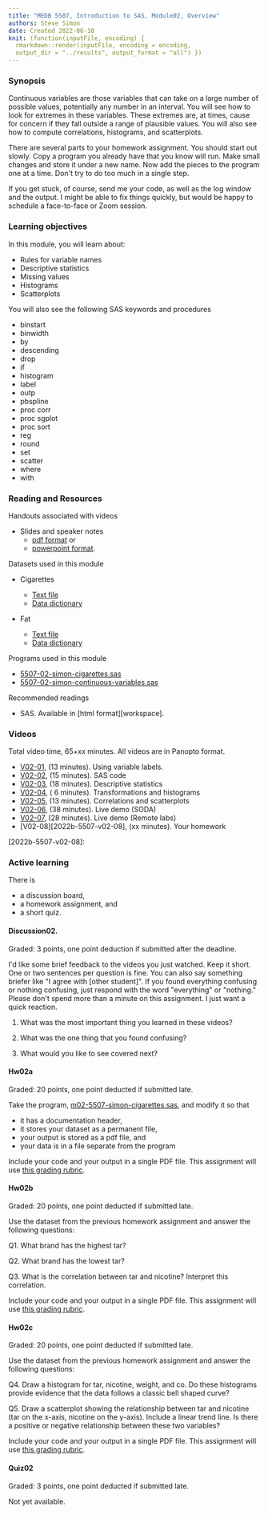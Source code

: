 ```yaml
---
title: "MEDB 5507, Introduction to SAS, Module02, Overview"
authors: Steve Simon
date: Created 2022-06-10
knit: (function(inputFile, encoding) {
  rmarkdown::render(inputFile, encoding = encoding,
  output_dir = "../results", output_format = "all") }) 
---
```


### Synopsis

Continuous variables are those variables that can take on a large number of possible values, potentially any number in an interval. You will see how to look for extremes in these variables. These extremes are, at times, cause for concern if they fall outside a range of plausible values. You will also see how to compute correlations, histograms, and scatterplots.

There are several parts to your homework assignment. You should start out slowly. Copy a program you already have that you know will run. Make small changes and store it under a new name. Now add the pieces to the program one at a time. Don't try to do too much in a single step.

If you get stuck, of course, send me your code, as well as the log window and the output. I might be able to fix things quickly, but would be happy to schedule a face-to-face or Zoom session.

### Learning objectives

In this module, you will learn  about:

+ Rules for variable names
+ Descriptive statistics
+ Missing values
+ Histograms
+ Scatterplots

You will also see the following SAS keywords and procedures

+ binstart
+ binwidth
+ by
+ descending
+ drop
+ if
+ histogram
+ label
+ outp
+ pbspline
+ proc corr
+ proc sgplot
+ proc sort
+ reg
+ round
+ set
+ scatter
+ where
+ with


### Reading and Resources

Handouts associated with videos

+ Slides and speaker notes
  + [pdf format][v02-pdf] or
  + [powerpoint format][v02-pptx].

[v02-pdf]: https://github.com/pmean/introduction-to-sas/blob/master/results/5507-02-simon-slides-and-speaker-notes.pdf

[v02-pptx]: https://github.com/pmean/introduction-to-SAS/blob/master/results/5507-02-simon-slides-and-speaker-notes.pptx



Datasets used in this module

+ Cigarettes
  + [Text file][git1]
  + [Data dictionary][git2]

+ Fat
  + [Text file][git3]
  + [Data dictionary][git4]
  
[git1]: https://github.com/pmean/introduction-to-SAS/blob/master/data/cigarettes.txt
[git2]: https://github.com/pmean/introduction-to-sql/blob/master/data/cigarettes-data-dictionary.txt
[git3]: https://github.com/pmean/introduction-to-SAS/blob/master/data/fat.txt
[git4]: https://github.com/pmean/classes/blob/master/introduction-to-r/data/fat-data-dictionary.yaml

Programs used in this module

+ [5507-02-simon-cigarettes.sas][git5]
+ [5507-02-simon-continuous-variables.sas][git6]

[git5]: https://github.com/pmean/introduction-to-SAS/blob/master/src/5507-02-simon-cigarettes.sas
[git6]: https://github.com/pmean/introduction-to-SAS/blob/master/src/5507-02-simon-continuous-variables.sas

Recommended readings

+ SAS. Available in [html format][workspace].

### Videos

Total video time, 65+xx minutes. All videos are in Panopto format.

+ [V02-01][2022b-5507-v02-01], (13 minutes). Using variable labels.
+ [V02-02][2022b-5507-v02-02], (15 minutes). SAS code
+ [V02-03][2022b-5507-v02-03], (18 minutes). Descriptive statistics
+ [V02-04][2022b-5507-v02-04], ( 6 minutes). Transformations and histograms
+ [V02-05][2022b-5507-v02-05], (13 minutes). Correlations and scatterplots
+ [V02-06][2022b-5507-v02-06], (38 minutes). Live demo (SODA)
+ [V02-07][2022b-5507-v02-07], (28 minutes). Live demo (Remote labs)
+ [V02-08][2022b-5507-v02-08], (xx minutes). Your homework

[2022b-5507-v02-01]: https://umsystem.hosted.panopto.com/Panopto/Pages/Viewer.aspx?id=1f8f548c-da23-4f2d-a3f0-aeb701624038
[2022b-5507-v02-02]: https://umsystem.hosted.panopto.com/Panopto/Pages/Viewer.aspx?id=f7a9c5e2-cdc5-4734-8191-aeb70165daf6
[2022b-5507-v02-03]: https://umsystem.hosted.panopto.com/Panopto/Pages/Viewer.aspx?id=dc8e3faf-b8e1-4ffa-8f7f-aeb7016a4dad
[2022b-5507-v02-04]: https://umsystem.hosted.panopto.com/Panopto/Pages/Viewer.aspx?id=e601c3dd-43f9-451f-8a14-aeb7016f6c33
[2022b-5507-v02-05]: https://umsystem.hosted.panopto.com/Panopto/Pages/Viewer.aspx?id=1b7d8391-997d-46c5-be89-aeb7017120f9
[2022b-5507-v02-06]: https://umsystem.hosted.panopto.com/Panopto/Pages/Viewer.aspx?id=2dbefe95-c028-42c2-aeec-aeb80110b12b
[2022b-5507-v02-07]: https://umsystem.hosted.panopto.com/Panopto/Pages/Viewer.aspx?id=34aa6a30-2363-41ff-9e35-aeba0183ffd5
[2022b-5507-v02-08]: 

### Active learning

There is

+ a discussion board,
+ a homework assignment, and
+ a short quiz.

#### Discussion02. 

Graded: 3 points, one point deduction if submitted after the deadline.

I'd like some brief feedback to the videos you just watched. Keep it short. One or two sentences per question is fine. You can also say something briefer like "I agree with [other student]". If you found everything confusing or nothing confusing, just respond with the word "everything" or "nothing." Please don't spend more than a minute on this assignment. I just want a quick reaction.

1. What was the most important thing you learned in these videos?

2. What was the one thing that you found confusing?

3. What would you like to see covered next?

#### Hw02a

Graded: 20 points, one point deducted if submitted late.

Take the program, [m02-5507-simon-cigarettes.sas][git1], and modify it so that

+ it has a documentation header,
+ it stores your dataset as a permanent file,
+ your output is stored as a pdf file, and
+ your data is in a file separate from the program

Include your code and your output in a single PDF file. This assignment will use [this grading rubric][git2].

#### Hw02b

Graded: 20 points, one point deducted if submitted late.

Use the dataset from the previous homework assignment and answer the following questions:

Q1. What brand has the highest tar?

Q2. What brand has the lowest tar?

Q3. What is the correlation between tar and nicotine? Interpret this correlation.

Include your code and your output in a single PDF file. This assignment will use [this grading rubric][git2].

#### Hw02c

Graded: 20 points, one point deducted if submitted late.

Use the dataset from the previous homework assignment and answer the following questions:

Q4. Draw a histogram for tar, nicotine, weight, and co. Do these histograms provide evidence that the data follows a classic bell shaped curve?

Q5. Draw a scatterplot showing the relationship between tar and nicotine (tar on the x-axis, nicotine on the y-axis). Include a linear trend line. Is there a positive or negative relationship between these two variables?

Include your code and your output in a single PDF file. This assignment will use [this grading rubric][git2].

#### Quiz02

Graded: 3 points, one point deducted if submitted late.

Not yet available.



[grading-rubric]: https://github.com/pmean/classes/blob/master/software-engineering/src/grading-rubric.md
